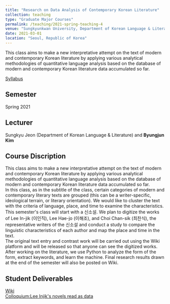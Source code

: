 ```yaml
---
title: "Research on Data Analysis of Contemporary Korean Literature"
collection: teaching
type: "Graduate Major Courses"
permalink: /teaching/2021-spring-teaching-4
venue: "Sungkyunkwan University, Department of Korean Language & Literature"
date: 2021-03-01
location: "Seoul, Republic of Korea"
---
```


This class aims to make a new interpretative attempt on the text of modern and contemporary Korean literature by applying various analytical methodologies of quantitative language analysis based on the database of modern and contemporary Korean literature data accumulated so far.

[Syllabus](http://www.klbksk.com/wiki/index.php/RDACKL(SKKU))

## Semester
Spring 2021

## Lecturer
Sungkyu Jeon (Department of Korean Language & Literature) and **Byungjun Kim**

## Course Discription
This class aims to make a new interpretative attempt on the text of modern and contemporary Korean literature by applying various analytical methodologies of quantitative language analysis based on the database of modern and contemporary Korean literature data accumulated so far.  
In this class, as in the subtitle of the class, certain categories of modern and contemporary literary texts are grouped (this can be a writer-specific, ideological terrain, or literary orientation). We would like to cluster the text with the criteria of language, place, and time to examine the characteristics. This semester's class will start with a 신소설. We plan to digitize the works of Lee In-jik (이인직), Lee Hae-jo (이해조), and Choi Chan-sik (최찬식), the representative writers of the 신소설 and conduct a study to compare the linguistic characteristics of each author and map the place and time in the text.  
The original text entry and contrast work will be carried out using the Wiki platform and will be released so that anyone can see the digitized works. After working on the literature, we use Python to analyze the form of the form, extract keywords, and learn the machine. Final research results drawn at the end of the semester will also be posted on Wiki.

## Student Deliverables
[Wiki](http://www.klbksk.com/wiki/index.php/%EC%9D%B4%EC%9D%B8%EC%A7%81)  
[Colloquium:Lee Injik's novels read as data](http://www.klbksk.com/wiki/index.php/Leeinjik_Colloquium202108)